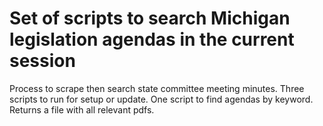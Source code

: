 # Set of scripts to search Michigan legislation agendas in the current session

Process to scrape then search state committee meeting minutes. Three scripts to run for setup or update. One script to find agendas by keyword. Returns a file with all relevant pdfs.
